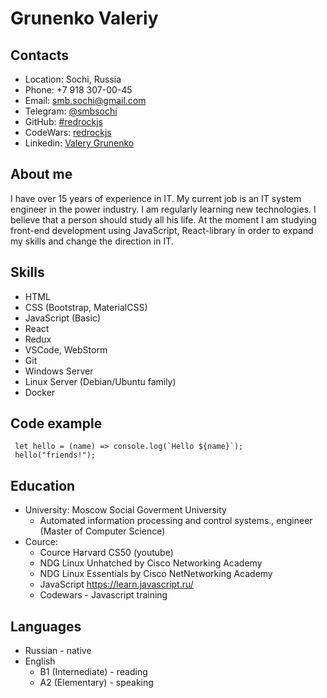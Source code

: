 # Grunenko Valeriy
## Contacts
* Location: Sochi, Russia
* Phone: +7 918 307-00-45
* Email: smb.sochi@gmail.com
* Telegram: [@smbsochi](https://t.me/smbsochi)
* GitHub: [#redrockjs](https://github.com/redrockjs/)
* CodeWars: [redrockjs](https://www.codewars.com/users/redrockjs)
* Linkedin: [Valery Grunenko](https://www.linkedin.com/in/valeriy-grunenko-b66a1084/)

## About me
I have over 15 years of experience in IT. My current job is an IT system engineer in the power industry.
I am regularly learning new technologies. I believe that a person should study all his life.
At the moment I am studying front-end development using JavaScript, React-library in order to expand my skills and change the direction in IT.

## Skills
* HTML 
* CSS (Bootstrap, MaterialCSS)
* JavaScript (Basic)
* React 
* Redux
* VSCode, WebStorm
* Git
* Windows Server
* Linux Server (Debian/Ubuntu family)
* Docker

## Code example
```
 let hello = (name) => console.log(`Hello ${name}`);
 hello("friends!");
```

## Education
* University: Moscow Social Goverment University
  * Automated information processing and control systems., engineer (Master of Computer Science) 
* Cource: 
  * Cource Harvard CS50 (youtube)
  * NDG Linux Unhatched by Cisco Networking Academy 
  * NDG Linux Essentials by Cisco NetNetworking Academy
  * JavaScript https://learn.javascript.ru/
  * Codewars - Javascript training 

## Languages
* Russian - native 
* English
    * B1 (Internediate) - reading 
    * A2 (Elementary) - speaking